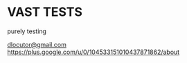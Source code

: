 VAST TESTS
====
purely testing

dlocutor@gmail.com
https://plus.google.com/u/0/104533151010437871862/about
